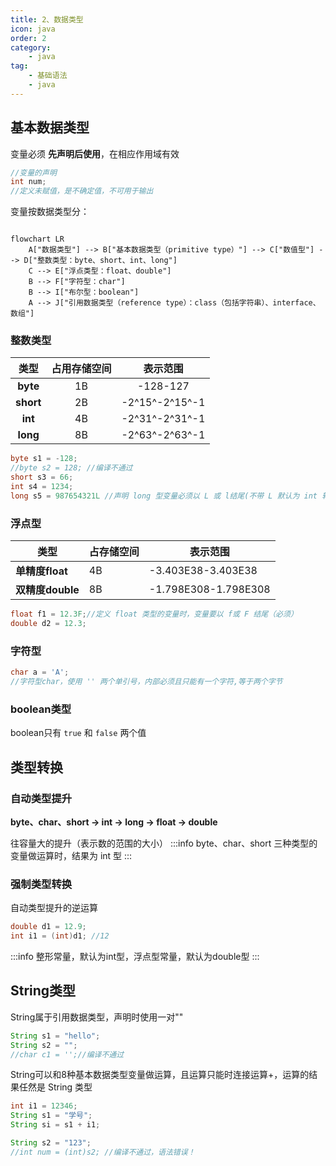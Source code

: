 ```yaml
---
title: 2、数据类型
icon: java
order: 2
category: 
    - java
tag: 
    - 基础语法
    - java
---
```

## 基本数据类型

变量必须 **先声明后使用**，在相应作用域有效 

```java
//变量的声明
int num;
//定义未赋值，是不确定值，不可用于输出
```

变量按数据类型分：
```mermaid

flowchart LR
    A["数据类型"] --> B["基本数据类型（primitive type）"] --> C["数值型"] --> D["整数类型：byte、short、int、long"]
    C --> E["浮点类型：float、double"]
    B --> F["字符型：char"]
    B --> I["布尔型：boolean"]
    A --> J["引用数据类型（reference type）：class（包括字符串）、interface、数组"]
```

### 整数类型

|   类型    | 占用存储空间 |    表示范围    |
| :-------: | :----------: | :------------: |
| **byte**  |      1B      |    -128-127    |
| **short** |      2B      | -2^15^-2^15^-1 |
|  **int**  |      4B      | -2^31^-2^31^-1 |
| **long**  |      8B      | -2^63^-2^63^-1 |

```java
byte s1 = -128;
//byte s2 = 128; //编译不通过
short s3 = 66;
int s4 = 1234;
long s5 = 987654321L //声明 long 型变量必须以 L 或 l结尾(不带 L 默认为 int 转 long，如果数字超出 int 范围，必须带 L)
```

### 浮点型

| 类型             | 占存储空间 | 表示范围             |
| ---------------- | ---------- | -------------------- |
| **单精度float**  | 4B         | -3.403E38-3.403E38   |
| **双精度double** | 8B         | -1.798E308-1.798E308 |

```java
float f1 = 12.3F;//定义 float 类型的变量时，变量要以 f或 F 结尾（必须）
double d2 = 12.3;
```

### 字符型

```java
char a = 'A';
//字符型char，使用 '' 两个单引号，内部必须且只能有一个字符,等于两个字节
```

### boolean类型

boolean只有 `true` 和 `false` 两个值

## 类型转换

### 自动类型提升

 **byte、char、short → int → long → float → double**

往容量大的提升（表示数的范围的大小）
:::info
byte、char、short 三种类型的变量做运算时，结果为 int 型
:::

### 强制类型转换

自动类型提升的逆运算

```java
double d1 = 12.9;
int i1 = (int)d1; //12
```
:::info
整形常量，默认为int型，浮点型常量，默认为double型
:::

## String类型

String属于引用数据类型，声明时使用一对""

```java
String s1 = "hello";
String s2 = "";
//char c1 = '';//编译不通过
```

String可以和8种基本数据类型变量做运算，且运算只能时连接运算+，运算的结果任然是 String 类型

```java
int i1 = 12346;
String s1 = "学号";
String si = s1 + i1;

String s2 = "123";
//int num = (int)s2; //编译不通过，语法错误！
```